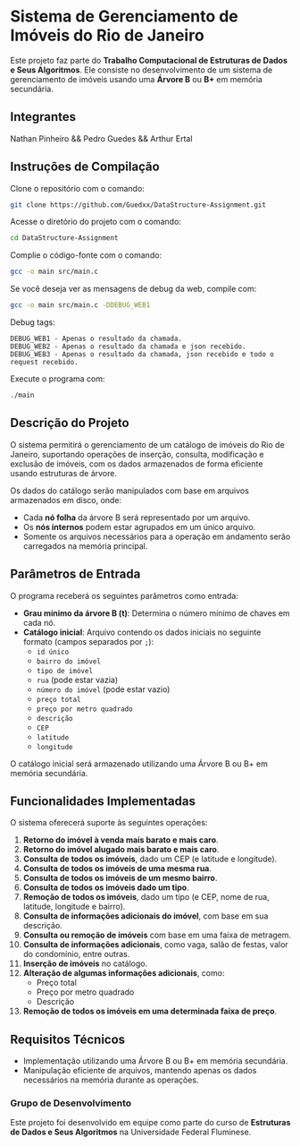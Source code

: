 # Sistema de Gerenciamento de Imóveis do Rio de Janeiro

Este projeto faz parte do **Trabalho Computacional de Estruturas de Dados e Seus Algoritmos**. Ele consiste no desenvolvimento de um sistema de gerenciamento de imóveis usando uma **Árvore B** ou **B+** em memória secundária.

## Integrantes
Nathan Pinheiro && Pedro Guedes && Arthur Ertal

## Instruções de Compilação
Clone o repositório com o comando:
```bash
git clone https://github.com/Guedxx/DataStructure-Assignment.git
```
Acesse o diretório do projeto com o comando:
```bash
cd DataStructure-Assignment
```
Complie o código-fonte com o comando:
```bash
gcc -o main src/main.c
```
Se você deseja ver as mensagens de debug da web, compile com:
```bash
gcc -o main src/main.c -DDEBUG_WEB1
```
Debug tags:
```angular2html
DEBUG_WEB1 - Apenas o resultado da chamada.
DEBUG_WEB2 - Apenas o resultado da chamada e json recebido.
DEBUG_WEB3 - Apenas o resultado da chamada, json recebido e todo o request recebido.
```
Execute o programa com:
```bash
./main
```

## Descrição do Projeto

O sistema permitirá o gerenciamento de um catálogo de imóveis do Rio de Janeiro, suportando operações de inserção, consulta, modificação e exclusão de imóveis, com os dados armazenados de forma eficiente usando estruturas de árvore. 

Os dados do catálogo serão manipulados com base em arquivos armazenados em disco, onde:
- Cada **nó folha** da árvore B será representado por um arquivo.
- Os **nós internos** podem estar agrupados em um único arquivo.
- Somente os arquivos necessários para a operação em andamento serão carregados na memória principal.

## Parâmetros de Entrada

O programa receberá os seguintes parâmetros como entrada:

- **Grau mínimo da árvore B (t)**: Determina o número mínimo de chaves em cada nó.
- **Catálogo inicial**: Arquivo contendo os dados iniciais no seguinte formato (campos separados por `;`):
  - `id único`
  - `bairro do imóvel`
  - `tipo de imóvel`
  - `rua` (pode estar vazia)
  - `número do imóvel` (pode estar vazio)
  - `preço total`
  - `preço por metro quadrado`
  - `descrição`
  - `CEP`
  - `latitude`
  - `longitude`

O catálogo inicial será armazenado utilizando uma Árvore B ou B+ em memória secundária.

## Funcionalidades Implementadas

O sistema oferecerá suporte às seguintes operações:

1. **Retorno do imóvel à venda mais barato e mais caro**.
2. **Retorno do imóvel alugado mais barato e mais caro**.
3. **Consulta de todos os imóveis**, dado um CEP (e latitude e longitude).
4. **Consulta de todos os imóveis de uma mesma rua**.
5. **Consulta de todos os imóveis de um mesmo bairro**.
6. **Consulta de todos os imóveis dado um tipo**.
7. **Remoção de todos os imóveis**, dado um tipo (e CEP, nome de rua, latitude, longitude e bairro).
8. **Consulta de informações adicionais do imóvel**, com base em sua descrição.
9. **Consulta ou remoção de imóveis** com base em uma faixa de metragem.
10. **Consulta de informações adicionais**, como vaga, salão de festas, valor do condomínio, entre outras.
11. **Inserção de imóveis** no catálogo.
12. **Alteração de algumas informações adicionais**, como:
    - Preço total
    - Preço por metro quadrado
    - Descrição
13. **Remoção de todos os imóveis em uma determinada faixa de preço**.

## Requisitos Técnicos

- Implementação utilizando uma Árvore B ou B+ em memória secundária.
- Manipulação eficiente de arquivos, mantendo apenas os dados necessários na memória durante as operações.

### Grupo de Desenvolvimento

Este projeto foi desenvolvido em equipe como parte do curso de **Estruturas de Dados e Seus Algoritmos** na Universidade Federal Fluminese.

